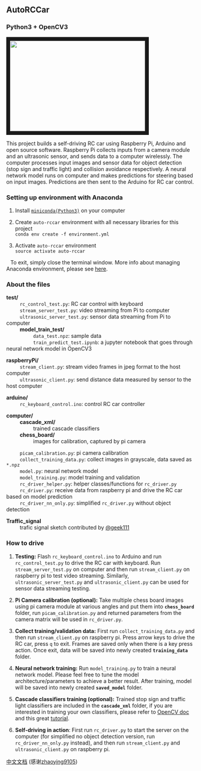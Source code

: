 ## AutoRCCar
### Python3 + OpenCV3

 

<a href="http://www.youtube.com/watch?feature=player_embedded&v=BBwEF6WBUQs
" target="_blank"><img src="http://img.youtube.com/vi/BBwEF6WBUQs/0.jpg" width="360" height="240" border="10" /></a>

This project builds a self-driving RC car using Raspberry Pi, Arduino and open source software. Raspberry Pi collects inputs from a camera module and an ultrasonic sensor, and sends data to a computer wirelessly. The computer processes input images and sensor data for object detection (stop sign and traffic light) and collision avoidance respectively. A neural network model runs on computer and makes predictions for steering based on input images. Predictions are then sent to the Arduino for RC car control. 
  
### Setting up environment with Anaconda
  1. Install [`miniconda(Python3)`](https://conda.io/miniconda.html) on your computer
  2. Create `auto-rccar` environment with all necessary libraries for this project  
     ```conda env create -f environment.yml```
     
  3. Activate `auto-rccar` environment  
     ```source activate auto-rccar```
  
  &ensp; To exit, simply close the terminal window. More info about managing Anaconda environment, please see [here](https://conda.io/docs/user-guide/tasks/manage-environments.html).
  
### About the files
**test/**  
  &emsp; &emsp; `rc_control_test.py`: RC car control with keyboard  
  &emsp; &emsp;  `stream_server_test.py`: video streaming from Pi to computer  
  &emsp; &emsp;  `ultrasonic_server_test.py`: sensor data streaming from Pi to computer  
  &emsp; &emsp;  **model_train_test/**  
      &emsp; &emsp;  &emsp; &emsp; `data_test.npz`: sample data  
      &emsp; &emsp;  &emsp; &emsp; `train_predict_test.ipynb`: a jupyter notebook that goes through neural network model in OpenCV3  
  
**raspberryPi/**    
  &emsp; &emsp;  `stream_client.py`:        stream video frames in jpeg format to the host computer  
  &emsp; &emsp;  `ultrasonic_client.py`:    send distance data measured by sensor to the host computer  
  
**arduino/**  
  &emsp; &emsp;  `rc_keyboard_control.ino`: control RC car controller  
  
**computer/**    
  &emsp; &emsp;  **cascade_xml/**  
      &emsp; &emsp;  &emsp; &emsp;  trained cascade classifiers  
  &emsp; &emsp;  **chess_board/**   
      &emsp; &emsp;  &emsp; &emsp;  images for calibration, captured by pi camera  
      
  &emsp; &emsp;  `picam_calibration.py`:     pi camera calibration  
  &emsp; &emsp;  `collect_training_data.py`: collect images in grayscale, data saved as `*.npz`  
  &emsp; &emsp;  `model.py`:                 neural network model  
  &emsp; &emsp;  `model_training.py`:        model training and validation  
  &emsp; &emsp;  `rc_driver_helper.py`:      helper classes/functions for `rc_driver.py`  
  &emsp; &emsp;  `rc_driver.py`:             receive data from raspberry pi and drive the RC car based on model prediction  
  &emsp; &emsp;  `rc_driver_nn_only.py`:     simplified `rc_driver.py` without object detection  
  
  
**Traffic_signal**  
  &emsp; &emsp;  trafic signal sketch contributed by [@geek111](https://github.com/geek1111)


### How to drive
1. **Testing:** Flash `rc_keyboard_control.ino` to Arduino and run `rc_control_test.py` to drive the RC car with keyboard. Run `stream_server_test.py` on computer and then run `stream_client.py` on raspberry pi to test video streaming. Similarly, `ultrasonic_server_test.py` and `ultrasonic_client.py` can be used for sensor data streaming testing.   

2. **Pi Camera calibration (optional):** Take multiple chess board images using pi camera module at various angles and put them into **`chess_board`** folder, run `picam_calibration.py` and returned parameters from the camera matrix will be used in `rc_driver.py`.

3. **Collect training/validation data:** First run `collect_training_data.py` and then run `stream_client.py` on raspberry pi. Press arrow keys to drive the RC car, press `q` to exit. Frames are saved only when there is a key press action. Once exit, data will be saved into newly created **`training_data`** folder.

4. **Neural network training:** Run `model_training.py` to train a neural network model. Please feel free to tune the model architecture/parameters to achieve a better result. After training, model will be saved into newly created **`saved_model`** folder.

5. **Cascade classifiers training (optional):** Trained stop sign and traffic light classifiers are included in the **`cascade_xml`** folder, if you are interested in training your own classifiers, please refer to [OpenCV doc](http://docs.opencv.org/doc/user_guide/ug_traincascade.html) and this great [tutorial](http://coding-robin.de/2013/07/22/train-your-own-opencv-haar-classifier.html).

6. **Self-driving in action**: First run `rc_driver.py` to start the server on the computer (for simplified no object detection version, run `rc_driver_nn_only.py` instead), and then run `stream_client.py` and `ultrasonic_client.py` on raspberry pi. 

[中文文档](https://github.com/zhaoying9105/AutoRCCar) (感谢[zhaoying9105](https://github.com/zhaoying9105))
